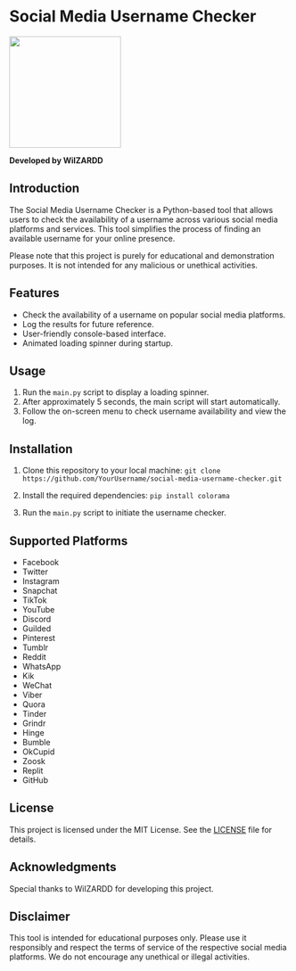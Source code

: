 # Social Media Username Checker
<img src="https://i.imgur.com/jVxvsLL.png" width="200" />

**Developed by WiIZARDD**

## Introduction

The Social Media Username Checker is a Python-based tool that allows users to check the availability of a username across various social media platforms and services. This tool simplifies the process of finding an available username for your online presence.

Please note that this project is purely for educational and demonstration purposes. It is not intended for any malicious or unethical activities.

## Features

- Check the availability of a username on popular social media platforms.
- Log the results for future reference.
- User-friendly console-based interface.
- Animated loading spinner during startup.

## Usage

1. Run the `main.py` script to display a loading spinner.
2. After approximately 5 seconds, the main script will start automatically.
3. Follow the on-screen menu to check username availability and view the log.

## Installation

1. Clone this repository to your local machine:
`git clone https://github.com/YourUsername/social-media-username-checker.git`

2. Install the required dependencies:
`pip install colorama`


3. Run the `main.py` script to initiate the username checker.

## Supported Platforms

- Facebook
- Twitter
- Instagram
- Snapchat
- TikTok
- YouTube
- Discord
- Guilded
- Pinterest
- Tumblr
- Reddit
- WhatsApp
- Kik
- WeChat
- Viber
- Quora
- Tinder
- Grindr
- Hinge
- Bumble
- OkCupid
- Zoosk
- Replit
- GitHub

## License

This project is licensed under the MIT License. See the [LICENSE](LICENSE) file for details.

## Acknowledgments

Special thanks to WiIZARDD for developing this project.

## Disclaimer

This tool is intended for educational purposes only. Please use it responsibly and respect the terms of service of the respective social media platforms. We do not encourage any unethical or illegal activities.

